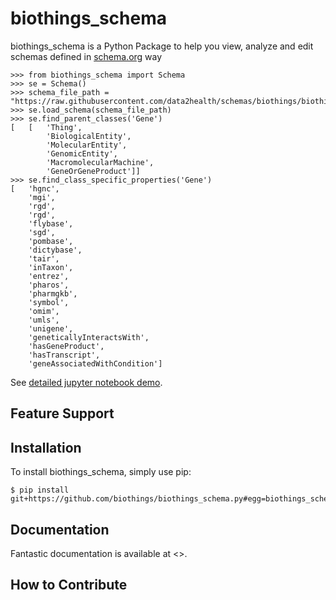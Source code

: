 biothings_schema
==========================

biothings_schema is a Python Package to help you view, analyze and edit schemas defined in [schema.org](http://schema.org) way

``` {.sourceCode .python}
>>> from biothings_schema import Schema
>>> se = Schema()
>>> schema_file_path = "https://raw.githubusercontent.com/data2health/schemas/biothings/biothings/biothings_curie_kevin.jsonld"
>>> se.load_schema(schema_file_path)
>>> se.find_parent_classes('Gene')
[   [   'Thing',
        'BiologicalEntity',
        'MolecularEntity',
        'GenomicEntity',
        'MacromolecularMachine',
        'GeneOrGeneProduct']]
>>> se.find_class_specific_properties('Gene')
[   'hgnc',
    'mgi',
    'rgd',
    'rgd',
    'flybase',
    'sgd',
    'pombase',
    'dictybase',
    'tair',
    'inTaxon',
    'entrez',
    'pharos',
    'pharmgkb',
    'symbol',
    'omim',
    'umls',
    'unigene',
    'geneticallyInteractsWith',
    'hasGeneProduct',
    'hasTranscript',
    'geneAssociatedWithCondition']
```

See [detailed jupyter notebook demo](https://github.com/biothings/biothings_schema.py/blob/master/Schema%20Explorer%20Demo.ipynb).


Feature Support
---------------


Installation
------------

To install biothings_schema, simply use pip:

``` {.sourceCode .bash}
$ pip install git+https://github.com/biothings/biothings_schema.py#egg=biothings_schema.py
```

Documentation
-------------

Fantastic documentation is available at <>.

How to Contribute
-----------------

